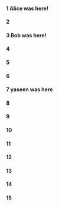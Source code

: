 #### 1 Alice was here!
#### 2
#### 3 Bob was here!
#### 4
#### 5
#### 6
#### 7 yaseen was here
#### 8
#### 9
#### 10
#### 11
#### 12
#### 13
#### 14
#### 15